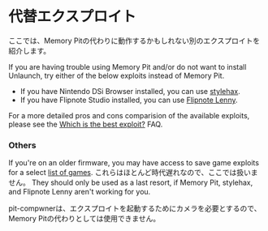 # 代替エクスプロイト

ここでは、Memory Pitの代わりに動作するかもしれない別のエクスプロイトを紹介します。

If you are having trouble using Memory Pit and/or do not want to install Unlaunch, try either of the below exploits instead of Memory Pit.

- If you have Nintendo DSi Browser installed, you can use [stylehax](launching-the-browser-exploit.html).
- If you have Flipnote Studio installed, you can use [Flipnote Lenny](launching-the-flipnote-exploit.html).

For a more detailed pros and cons comparision of the available exploits, please see the [Which is the best exploit?](faq.html#which-is-the-best-exploit) FAQ.

### Others

If you're on an older firmware, you may have access to save game exploits for a select [list of games](https://dsibrew.org/wiki/DSi_exploits#DSiWare\(True_DSi-Mode\)_Exploits). これらはほとんど時代遅れなので、ここでは扱いません。 They should only be used as a last resort, if Memory Pit, stylehax, and Flipnote Lenny aren't working for you.

pit-compwnerは、エクスプロイトを起動するためにカメラを必要とするので、Memory Pitの代わりとしては使用できません。
